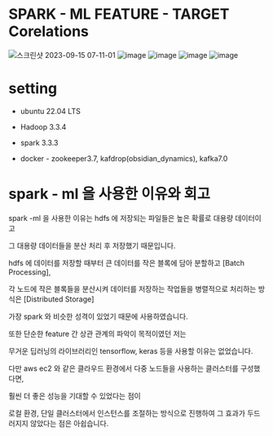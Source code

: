 # SPARK - ML FEATURE - TARGET Corelations
![스크린샷 2023-09-15 07-11-01](https://github.com/OwenKimcertified/spark-ML-toy/assets/99598620/45b8d27a-9d37-45c3-bd89-84989433cadf)
![image](https://github.com/OwenKimcertified/spark-ML-toy/assets/99598620/666d697a-8b02-454e-ad5f-50b7cd0e1965)
![image](https://github.com/OwenKimcertified/spark-ML-toy/assets/99598620/be2ef94d-6bb6-491d-ab7f-dd6b36150f46)
![image](https://github.com/OwenKimcertified/spark-ML-toy/assets/99598620/30063ca2-2af4-49f1-8d28-6bb879c23d4b)
![image](https://github.com/OwenKimcertified/spark-ML-toy/assets/99598620/bebcd813-a7b3-4d99-902d-7aae2a8512da)

# setting
- ubuntu 22.04 LTS

- Hadoop 3.3.4

- spark 3.3.3

- docker - zookeeper3.7, kafdrop(obsidian_dynamics), kafka7.0
# spark - ml 을 사용한 이유와 회고

spark -ml 을 사용한 이유는 hdfs 에 저장되는 파일들은 높은 확률로 대용량 데이터이고 

그 대용량 데이터들을 분산 처리 후 저장했기 때문입니다.

hdfs 에 데이터를 저장할 때부터 큰 데이터를 작은 블록에 담아 분할하고 [Batch Processing],

각 노드에 작은 블록들을 분산시켜 데이터를 저장하는 작업들을 병렬적으로 처리하는 방식은 [Distributed Storage] 

가장 spark 와 비슷한 성격이 있었기 때문에 사용하였습니다.

또한 단순한 feature 간 상관 관계의 파악이 목적이였던 저는 

무거운 딥러닝의 라이브러리인 tensorflow, keras 등을 사용할 이유는 없었습니다.

다만 aws ec2 와 같은 클라우드 환경에서 다중 노드들을 사용하는 클러스터를 구성했다면,

훨씬 더 좋은 성능을 기대할 수 있었다는 점이

로컬 환경, 단일 클러스터에서 인스턴스를 조절하는 방식으로 진행하여 그 효과가 두드러지지 않았다는 점은 아쉽습니다. 
